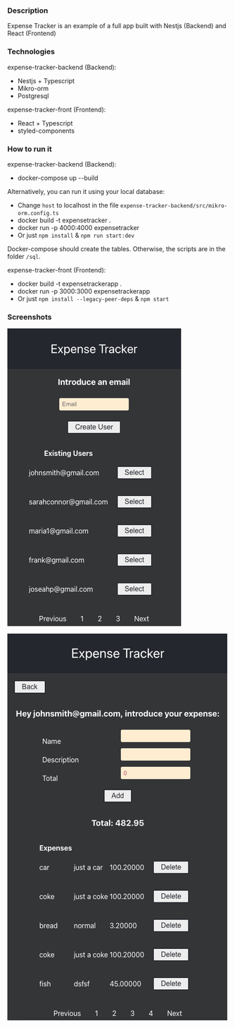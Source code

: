 ### Description

Expense Tracker is an example of a full app built with Nestjs (Backend) and React (Frontend)

### Technologies

expense-tracker-backend (Backend):

- Nestjs + Typescript
- Mikro-orm
- Postgresql

expense-tracker-front (Frontend):

- React + Typescript
- styled-components

### How to run it

expense-tracker-backend (Backend):

- docker-compose up --build

Alternatively, you can run it using your local database:

- Change `host` to localhost in the file `expense-tracker-backend/src/mikro-orm.config.ts`
- docker build -t expensetracker .
- docker run -p 4000:4000 expensetracker
- Or just `npm install` & `npm run start:dev`

Docker-compose should create the tables. Otherwise, the scripts are in the folder `/sql`.

expense-tracker-front (Frontend):

- docker build -t expensetrackerapp .
- docker run -p 3000:3000 expensetrackerapp
- Or just `npm install --legacy-peer-deps` & `npm start`

### Screenshots

![alt text](https://github.com/josekron/nestjs-expense-tracker-app/blob/master/expense_tracker_users.png?raw=true)

![alt text](https://github.com/josekron/nestjs-expense-tracker-app/blob/master/expense_tracker_expenses.png?raw=true)
